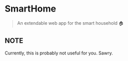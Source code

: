 # SmartHome
> An extendable web app for the smart household 🏠

## NOTE

Currently, this is probably not useful for you. Sawry.
